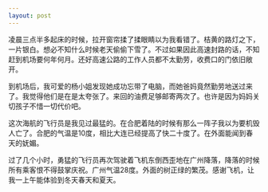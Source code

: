 ```yaml
---
layout: post
---
```

凌晨三点半多起床的时候，拉开窗帘揉了揉眼睛以为我看错了。桔黄的路灯之下，一片银白。想必不知什么时候老天偷偷下雪了。不过如果因此高速封路的话，不知赶到机场要何年何月。还好高速公路的工作人员都不太勤劳，收费口的门依旧敞开。

到机场后，我可爱的杨小姐发现她成功忘带了电脑，而她爸妈竟然勤劳地送过来了。我觉得他们是在是太夸张了。来回的油费足够邮寄两次了。也许是因为妈妈关切孩子不惜一切代价吧。

这次海航的飞行员是我见过最猛的。在合肥着陆的时候有那么一阵子我以为要机毁人亡了。合肥的气温是10度，相比大连已经提高了快二十度了。在外面能闻到春天的妩媚。

过了几个小时，勇猛的飞行员再次驾驶着飞机东倒西歪地在广州降落，降落的时候所有乘客恨不得鼓掌庆祝。广州气温28度。外面的树正绿的繁茂。感谢飞机，让我一上午能体验到冬天春天和夏天。